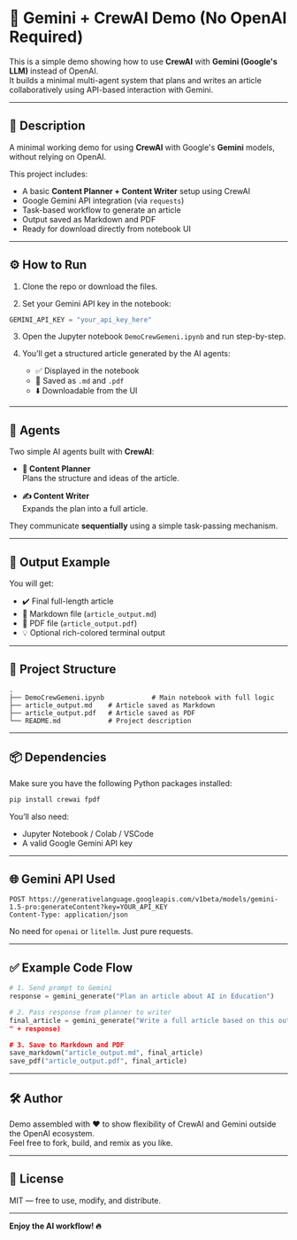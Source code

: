 
# 🤖 Gemini + CrewAI Demo (No OpenAI Required)

This is a simple demo showing how to use **CrewAI** with **Gemini (Google's LLM)** instead of OpenAI.  
It builds a minimal multi-agent system that plans and writes an article collaboratively using API-based interaction with Gemini.

---

## 📌 Description

A minimal working demo for using **CrewAI** with Google's **Gemini** models, without relying on OpenAI.

This project includes:
- A basic **Content Planner + Content Writer** setup using CrewAI
- Google Gemini API integration (via `requests`)
- Task-based workflow to generate an article
- Output saved as Markdown and PDF
- Ready for download directly from notebook UI

---

## ⚙️ How to Run

1. Clone the repo or download the files.

2. Set your Gemini API key in the notebook:

```python
GEMINI_API_KEY = "your_api_key_here"
```

3. Open the Jupyter notebook `DemoCrewGemeni.ipynb` and run step-by-step.

4. You’ll get a structured article generated by the AI agents:
   - ✅ Displayed in the notebook
   - 📝 Saved as `.md` and `.pdf`
   - ⬇️ Downloadable from the UI

---

## 🧠 Agents

Two simple AI agents built with **CrewAI**:

- **🧩 Content Planner**  
  Plans the structure and ideas of the article.

- **✍️ Content Writer**  
  Expands the plan into a full article.

They communicate **sequentially** using a simple task-passing mechanism.

---

## 📄 Output Example

You will get:

- ✔️ Final full-length article  
- 📝 Markdown file (`article_output.md`)  
- 📘 PDF file (`article_output.pdf`)  
- 💡 Optional rich-colored terminal output

---

## 📁 Project Structure

```
.
├── DemoCrewGemeni.ipynb            # Main notebook with full logic
├── article_output.md    # Article saved as Markdown
├── article_output.pdf   # Article saved as PDF
└── README.md            # Project description
```

---

## 📦 Dependencies

Make sure you have the following Python packages installed:

```bash
pip install crewai fpdf
```

You’ll also need:
- Jupyter Notebook / Colab / VSCode
- A valid Google Gemini API key

---

## 🌐 Gemini API Used

```http
POST https://generativelanguage.googleapis.com/v1beta/models/gemini-1.5-pro:generateContent?key=YOUR_API_KEY
Content-Type: application/json
```

No need for `openai` or `litellm`. Just pure requests.

---

## ✅ Example Code Flow

```python
# 1. Send prompt to Gemini
response = gemini_generate("Plan an article about AI in Education")

# 2. Pass response from planner to writer
final_article = gemini_generate("Write a full article based on this outline:
" + response)

# 3. Save to Markdown and PDF
save_markdown("article_output.md", final_article)
save_pdf("article_output.pdf", final_article)
```

---

## 🛠️ Author

Demo assembled with ♥️ to show flexibility of CrewAI and Gemini outside the OpenAI ecosystem.  
Feel free to fork, build, and remix as you like.

---

## 🔗 License

MIT — free to use, modify, and distribute.

---

**Enjoy the AI workflow! 🔥**
